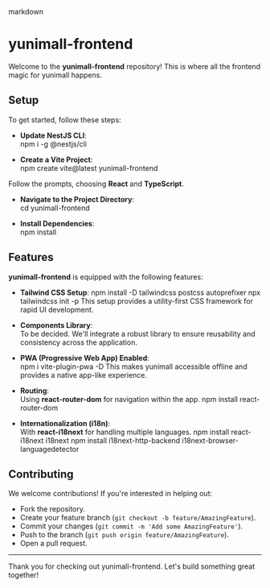 markdown
# yunimall-frontend

Welcome to the **yunimall-frontend** repository! This is where all the frontend magic for yunimall happens.

## Setup

To get started, follow these steps:

- **Update NestJS CLI**:  
  npm i -g @nestjs/cli

- **Create a Vite Project**:  
  npm create vite@latest yunimall-frontend

Follow the prompts, choosing **React** and **TypeScript**. 

- **Navigate to the Project Directory**:  
  cd yunimall-frontend

- **Install Dependencies**:  
  npm install

## Features

**yunimall-frontend** is equipped with the following features:

- **Tailwind CSS Setup**: 
  npm install -D tailwindcss postcss autoprefixer
  npx tailwindcss init -p
 This setup provides a utility-first CSS framework for rapid UI development.

- **Components Library**:  
To be decided. We'll integrate a robust library to ensure reusability and consistency across the application.

- **PWA (Progressive Web App) Enabled**:  
  npm i vite-plugin-pwa -D
  This makes yunimall accessible offline and provides a native app-like experience.

- **Routing**:  
Using **react-router-dom** for navigation within the app.
  npm install react-router-dom

- **Internationalization (i18n)**:  
With **react-i18next** for handling multiple languages.
  npm install react-i18next i18next
  npm install i18next-http-backend i18next-browser-languagedetector

## Contributing

We welcome contributions! If you're interested in helping out:

- Fork the repository.
- Create your feature branch (`git checkout -b feature/AmazingFeature`).
- Commit your changes (`git commit -m 'Add some AmazingFeature'`).
- Push to the branch (`git push origin feature/AmazingFeature`).
- Open a pull request.


---

Thank you for checking out yunimall-frontend. Let's build something great together!